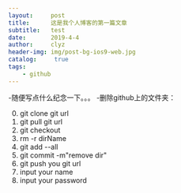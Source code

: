 ```yaml
---
layout:     post
title:      这是我个人博客的第一篇文章
subtitle:   test
date:       2019-4-4
author:     clyz
header-img: img/post-bg-ios9-web.jpg
catalog: 	 true
tags:
    - github
---
```

-随便写点什么纪念一下。。。
-删除github上的文件夹：

0. git clone git url
1. git pull git url
2. git checkout 
3. rm -r dirName
4. git add --all
5. git commit -m"remove dir"
6. git push you git url
7. input your name 
8. input your password
